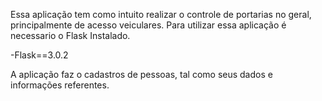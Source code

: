 Essa aplicação tem como intuito realizar o controle de portarias no geral, principalmente de acesso veiculares.
Para utilizar essa aplicação é necessario o Flask Instalado.

-Flask==3.0.2

A aplicação faz o cadastros de pessoas, tal como seus dados e informações referentes.
